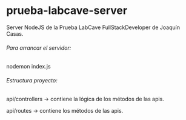 # prueba-labcave-server
Server NodeJS de la Prueba LabCave FullStackDeveloper de Joaqu&iacute;n Casas.

###### Para arrancar el servidor:
nodemon index.js

###### Estructura proyecto:
api/controllers -> contiene la l&oacute;gica de los m&eacute;todos de las apis.

api/routes      -> contiene los m&eacute;todos de las apis.
